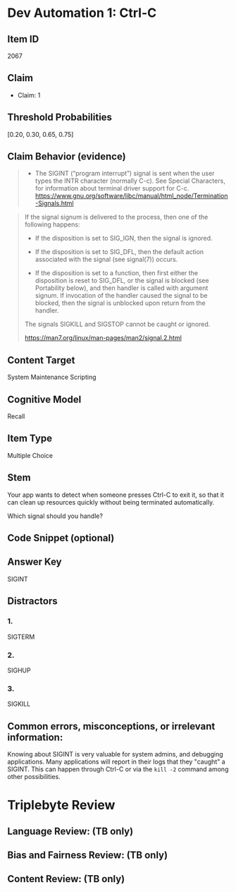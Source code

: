 # Dev Automation 1: Ctrl-C


## Item ID
2067

## Claim

- Claim: 1

## Threshold Probabilities

[0.20, 0.30, 0.65, 0.75]

## Claim Behavior (evidence)

> * The SIGINT (“program interrupt”) signal is sent when the user types the INTR character (normally C-c). See Special Characters, for information about terminal driver support for C-c.  
> https://www.gnu.org/software/libc/manual/html_node/Termination-Signals.html

>  If the signal signum is delivered to the process, then one of the
>  following happens:
> 
>  *  If the disposition is set to SIG_IGN, then the signal is
>     ignored.
> 
>  *  If the disposition is set to SIG_DFL, then the default action
>     associated with the signal (see signal(7)) occurs.
> 
>  *  If the disposition is set to a function, then first either the
>     disposition is reset to SIG_DFL, or the signal is blocked (see
>     Portability below), and then handler is called with argument
>     signum.  If invocation of the handler caused the signal to be
>     blocked, then the signal is unblocked upon return from the
>     handler.
> 
>  The signals SIGKILL and SIGSTOP cannot be caught or ignored.
>
> https://man7.org/linux/man-pages/man2/signal.2.html

## Content Target

System Maintenance
Scripting


## Cognitive Model
Recall


## Item Type
Multiple Choice


## Stem
Your app wants to detect when someone presses Ctrl-C to exit it, so that it can clean up resources quickly without being terminated automatically.

Which signal should you handle?


## Code Snippet (optional)



## Answer Key
SIGINT


## Distractors
### 1.
SIGTERM


### 2.
SIGHUP


### 3.
SIGKILL


## Common errors, misconceptions, or irrelevant information:
Knowing about SIGINT is very valuable for system admins, and debugging applications.  Many applications will report in their logs that they "caught" a SIGINT.  This can happen through Ctrl-C or via the `kill -2` command among other possibilities.


# Triplebyte Review


## Language Review: (TB only)


## Bias and Fairness Review: (TB only)


## Content Review: (TB only)

